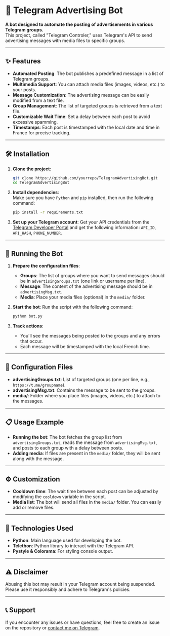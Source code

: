 # 🤖 Telegram Advertising Bot

**A bot designed to automate the posting of advertisements in various Telegram groups.**  
This project, called "Telegram Controler," uses Telegram's API to send advertising messages with media files to specific groups.

---

## ✨ Features

- **Automated Posting**: The bot publishes a predefined message in a list of Telegram groups.
- **Multimedia Support**: You can attach media files (images, videos, etc.) to your posts.
- **Message Customization**: The advertising message can be easily modified from a text file.
- **Group Management**: The list of targeted groups is retrieved from a text file.
- **Customizable Wait Time**: Set a delay between each post to avoid excessive spamming.
- **Timestamps**: Each post is timestamped with the local date and time in France for precise tracking.

---

## 🛠️ Installation

1. **Clone the project**:
   ```bash
   git clone https://github.com/yourrepo/TelegramAdvertisingBot.git
   cd TelegramAdvertisingBot
   ```

2. **Install dependencies**:  
   Make sure you have `Python` and `pip` installed, then run the following command:
   ```bash
   pip install -r requirements.txt
   ```

3. **Set up your Telegram account**:
   Get your API credentials from the [Telegram Developer Portal](https://my.telegram.org/auth) and get the following information: `API_ID`, `API_HASH`, `PHONE_NUMBER`.

---

## 🚀 Running the Bot

1. **Prepare the configuration files**:
   - **Groups**: The list of groups where you want to send messages should be in `advertisingGroups.txt` (one link or username per line).
   - **Message**: The content of the advertising message should be in `advertisingMsg.txt`.
   - **Media**: Place your media files (optional) in the `media/` folder.

2. **Start the bot**:
   Run the script with the following command:
   ```bash
   python bot.py
   ```

3. **Track actions**:
   - You'll see the messages being posted to the groups and any errors that occur.
   - Each message will be timestamped with the local French time.

---

## 📄 Configuration Files

- **advertisingGroups.txt**: List of targeted groups (one per line, e.g., `https://t.me/groupname`).
- **advertisingMsg.txt**: Contains the message to be sent to the groups.
- **media/**: Folder where you place files (images, videos, etc.) to attach to the messages.

---

## 📋 Usage Example

- **Running the bot**: The bot fetches the group list from `advertisingGroups.txt`, reads the message from `advertisingMsg.txt`, and posts to each group with a delay between posts.
- **Adding media**: If files are present in the `media/` folder, they will be sent along with the message.

---

## ⚙️ Customization

- **Cooldown time**: The wait time between each post can be adjusted by modifying the `cooldown` variable in the script.
- **Media list**: The bot will send all files in the `media/` folder. You can easily add or remove files.

---

## 🤖 Technologies Used

- **Python**: Main language used for developing the bot.
- **Telethon**: Python library to interact with the Telegram API.
- **Pystyle & Colorama**: For styling console output.

---

## ⚠️ Disclaimer

Abusing this bot may result in your Telegram account being suspended. Please use it responsibly and adhere to Telegram's policies.

---

## 📞 Support

If you encounter any issues or have questions, feel free to create an issue on the repository or [contact me on Telegram](https://t.me/rayan960).
